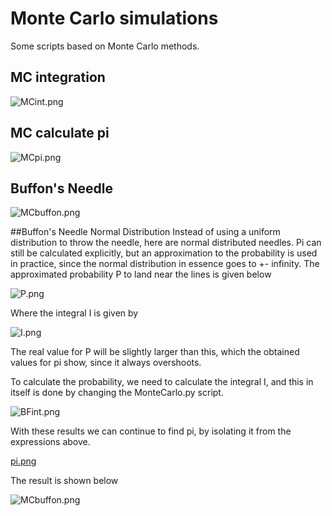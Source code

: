 # Monte Carlo simulations
Some scripts based on Monte Carlo methods.

## MC integration
![MCint.png](https://github.com/Bootlegg/MonteCarlo/blob/master/MCint.png)

## MC calculate pi
![MCpi.png](https://github.com/Bootlegg/MonteCarlo/blob/master/MCpi.png)

## Buffon's Needle
![MCbuffon.png](https://github.com/Bootlegg/MonteCarlo/blob/master/MCBuffon.png)

##Buffon's Needle Normal Distribution
Instead of using a uniform distribution to throw the needle, here are normal distributed needles. 
Pi can still be calculated explicitly, but an approximation to the probability is used in practice, since the normal distribution in essence goes to +- infinity.
The approximated probability P to land near the lines is given below

![P.png](https://github.com/Bootlegg/MonteCarlo/blob/master/P.png)

Where the integral I is given by  

![I.png](https://github.com/Bootlegg/MonteCarlo/blob/master/I.png)

The real value for P will be slightly larger than this, which the obtained values for pi show, since it always overshoots.

To calculate the probability, we need to calculate the integral I, and this in itself is done by changing the MonteCarlo.py script.

![BFint.png](https://github.com/Bootlegg/MonteCarlo/blob/master/BFint.png)

With these results we can continue to find pi, by isolating it from the expressions above.

[pi.png](https://github.com/Bootlegg/MonteCarlo/blob/master/pi.png)

The result is shown below  

![MCbuffon.png](https://github.com/Bootlegg/MonteCarlo/blob/master/MCBuffonGauss.png)  
